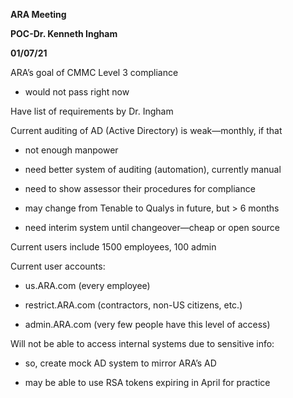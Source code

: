 **ARA Meeting** 

**POC-Dr. Kenneth Ingham**

**01/07/21**

 

ARA’s goal of CMMC Level 3 compliance

- would not pass right now



Have list of requirements by Dr. Ingham

 

Current auditing of AD (Active Directory) is weak—monthly, if that

- not enough manpower

- need better system of auditing (automation), currently manual

- need to show assessor their procedures for compliance

- may change from Tenable to Qualys in future, but > 6 months

- need interim system until changeover—cheap or open source

 

Current users include 1500 employees, 100 admin

 

Current user accounts:

- us.ARA.com (every employee)

- restrict.ARA.com (contractors, non-US citizens, etc.)

- admin.ARA.com (very few people have this level of access)

 

Will not be able to access internal systems due to sensitive info:

- so, create mock AD system to mirror ARA’s AD

- may be able to use RSA tokens expiring in April for practice

 

 